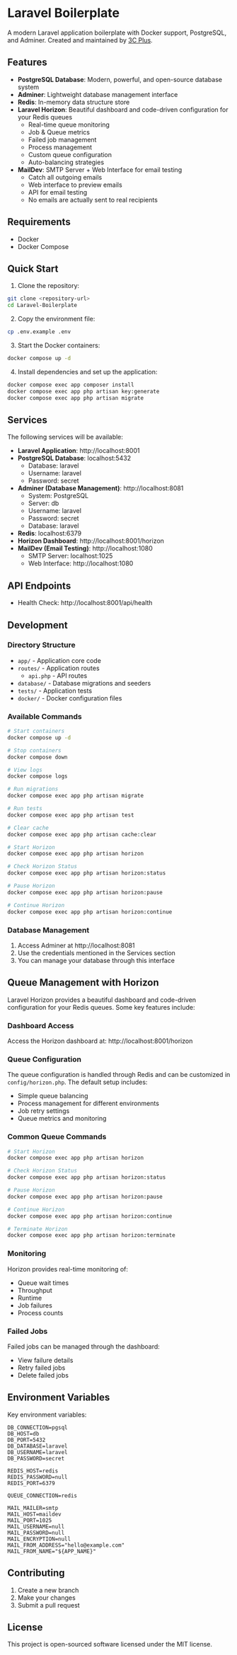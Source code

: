 # Laravel Boilerplate

A modern Laravel application boilerplate with Docker support, PostgreSQL, and Adminer.
Created and maintained by [3C Plus](https://3cplusnow.com/).

## Features

- **PostgreSQL Database**: Modern, powerful, and open-source database system
- **Adminer**: Lightweight database management interface
- **Redis**: In-memory data structure store
- **Laravel Horizon**: Beautiful dashboard and code-driven configuration for your Redis queues
  - Real-time queue monitoring
  - Job & Queue metrics
  - Failed job management
  - Process management
  - Custom queue configuration
  - Auto-balancing strategies
- **MailDev**: SMTP Server + Web Interface for email testing
  - Catch all outgoing emails
  - Web interface to preview emails
  - API for email testing
  - No emails are actually sent to real recipients

## Requirements

- Docker
- Docker Compose

## Quick Start

1. Clone the repository:
```bash
git clone <repository-url>
cd Laravel-Boilerplate
```

2. Copy the environment file:
```bash
cp .env.example .env
```

3. Start the Docker containers:
```bash
docker compose up -d
```

4. Install dependencies and set up the application:
```bash
docker compose exec app composer install
docker compose exec app php artisan key:generate
docker compose exec app php artisan migrate
```

## Services

The following services will be available:

- **Laravel Application**: http://localhost:8001
- **PostgreSQL Database**: localhost:5432
  - Database: laravel
  - Username: laravel
  - Password: secret
- **Adminer (Database Management)**: http://localhost:8081
  - System: PostgreSQL
  - Server: db
  - Username: laravel
  - Password: secret
  - Database: laravel
- **Redis**: localhost:6379
- **Horizon Dashboard**: http://localhost:8001/horizon
- **MailDev (Email Testing)**: http://localhost:1080
  - SMTP Server: localhost:1025
  - Web Interface: http://localhost:1080

## API Endpoints

- Health Check: http://localhost:8001/api/health

## Development

### Directory Structure

- `app/` - Application core code
- `routes/` - Application routes
  - `api.php` - API routes
- `database/` - Database migrations and seeders
- `tests/` - Application tests
- `docker/` - Docker configuration files

### Available Commands

```bash
# Start containers
docker compose up -d

# Stop containers
docker compose down

# View logs
docker compose logs

# Run migrations
docker compose exec app php artisan migrate

# Run tests
docker compose exec app php artisan test

# Clear cache
docker compose exec app php artisan cache:clear

# Start Horizon
docker compose exec app php artisan horizon

# Check Horizon Status
docker compose exec app php artisan horizon:status

# Pause Horizon
docker compose exec app php artisan horizon:pause

# Continue Horizon
docker compose exec app php artisan horizon:continue
```

### Database Management

1. Access Adminer at http://localhost:8081
2. Use the credentials mentioned in the Services section
3. You can manage your database through this interface

## Queue Management with Horizon

Laravel Horizon provides a beautiful dashboard and code-driven configuration for your Redis queues. Some key features include:

### Dashboard Access
Access the Horizon dashboard at: http://localhost:8001/horizon

### Queue Configuration
The queue configuration is handled through Redis and can be customized in `config/horizon.php`. The default setup includes:

- Simple queue balancing
- Process management for different environments
- Job retry settings
- Queue metrics and monitoring

### Common Queue Commands
```bash
# Start Horizon
docker compose exec app php artisan horizon

# Check Horizon Status
docker compose exec app php artisan horizon:status

# Pause Horizon
docker compose exec app php artisan horizon:pause

# Continue Horizon
docker compose exec app php artisan horizon:continue

# Terminate Horizon
docker compose exec app php artisan horizon:terminate
```

### Monitoring
Horizon provides real-time monitoring of:
- Queue wait times
- Throughput
- Runtime
- Job failures
- Process counts

### Failed Jobs
Failed jobs can be managed through the dashboard:
- View failure details
- Retry failed jobs
- Delete failed jobs

## Environment Variables

Key environment variables:

```env
DB_CONNECTION=pgsql
DB_HOST=db
DB_PORT=5432
DB_DATABASE=laravel
DB_USERNAME=laravel
DB_PASSWORD=secret

REDIS_HOST=redis
REDIS_PASSWORD=null
REDIS_PORT=6379

QUEUE_CONNECTION=redis

MAIL_MAILER=smtp
MAIL_HOST=maildev
MAIL_PORT=1025
MAIL_USERNAME=null
MAIL_PASSWORD=null
MAIL_ENCRYPTION=null
MAIL_FROM_ADDRESS="hello@example.com"
MAIL_FROM_NAME="${APP_NAME}"
```

## Contributing

1. Create a new branch
2. Make your changes
3. Submit a pull request

## License

This project is open-sourced software licensed under the MIT license.
